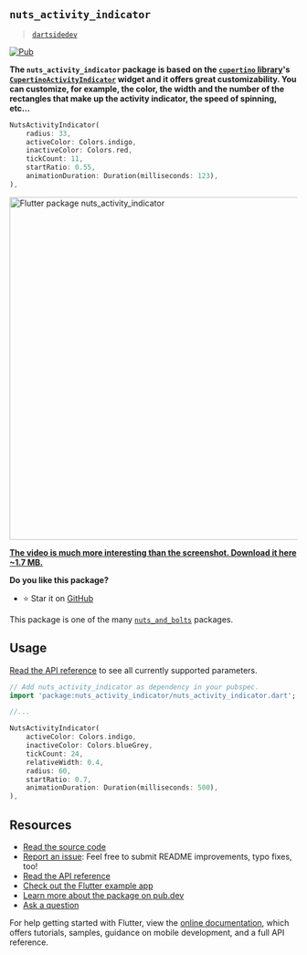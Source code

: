 ## `nuts_activity_indicator`

> [`dartsidedev`](https://github.com/dartsidedev)

[![Pub](https://img.shields.io/pub/v/nuts_activity_indicator.svg)](https://pub.dev/packages/nuts_activity_indicator)


**The `nuts_activity_indicator` package is based on the [`cupertino` library](https://api.flutter.dev/flutter/cupertino/cupertino-library.html)'s [`CupertinoActivityIndicator`](https://api.flutter.dev/flutter/cupertino/CupertinoActivityIndicator-class.html) widget and it offers great customizability. You can customize, for example, the color, the width and the number of the rectangles that make up the activity indicator, the speed of spinning, etc...**

```dart
NutsActivityIndicator(
    radius: 33,
    activeColor: Colors.indigo,
    inactiveColor: Colors.red,
    tickCount: 11,
    startRatio: 0.55,
    animationDuration: Duration(milliseconds: 123),
),
```

<img src="https://github.com/dartsidedev/nuts_and_bolts/blob/master/assets/nuts_activity_indicator/nuts_activity_indicator_example_app.png?raw=true" alt="Flutter package nuts_activity_indicator" height="600"/>

[**The video is much more interesting than the screenshot. Download it here ~1.7 MB.**](https://github.com/dartsidedev/nuts_and_bolts/blob/master/assets/nuts_activity_indicator/nuts_activity_indicator_example_app.mp4?raw=true)

**Do you like this package?**

* ⭐️ Star it on [GitHub](https://github.com/dartsidedev/nuts_and_bolts)


This package is one of the many [`nuts_and_bolts`](https://github.com/dartsidedev/nuts_and_bolts) packages.

## Usage

[Read the API reference](https://pub.dev/documentation/nuts_activity_indicator) to see all currently supported parameters.

```dart
// Add nuts_activity_indicator as dependency in your pubspec.
import 'package:nuts_activity_indicator/nuts_activity_indicator.dart';

//...

NutsActivityIndicator(
    activeColor: Colors.indigo,
    inactiveColor: Colors.blueGrey,
    tickCount: 24,
    relativeWidth: 0.4,
    radius: 60,
    startRatio: 0.7,
    animationDuration: Duration(milliseconds: 500),
),
```

## Resources

* [Read the source code](https://github.com/dartsidedev/nuts_and_bolts/tree/master/packages/nuts_activity_indicator)
* [Report an issue](https://github.com/dartsidedev/nuts_and_bolts/issues/new): Feel free to submit README improvements, typo fixes, too!
* [Read the API reference](https://pub.dev/documentation/nuts_activity_indicator)
* [Check out the Flutter example app](https://github.com/dartsidedev/nuts_and_bolts/tree/master/packages/nuts_activity_indicator/example)
* [Learn more about the package on pub.dev](https://pub.dev/packages/nuts_activity_indicator)
* [Ask a question](https://github.com/dartsidedev/nuts_and_bolts/issues/new)

For help getting started with Flutter, view the [online documentation](https://flutter.dev/docs), which offers tutorials, samples, guidance on mobile development, and a full API reference.
